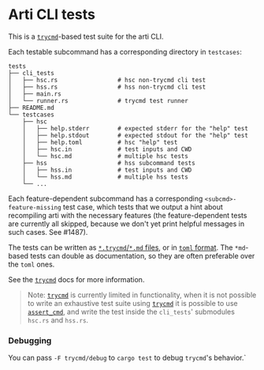 # Arti CLI tests

This is a [`trycmd`]-based test suite for the arti CLI.

Each testable subcommand has a corresponding directory in `testcases`:
```
tests
├── cli_tests
│   ├── hsc.rs                 # hsc non-trycmd cli test
│   ├── hss.rs                 # hss non-trycmd cli test
│   ├── main.rs
│   └── runner.rs              # trycmd test runner
├── README.md
└── testcases
    ├── hsc
    │   ├── help.stderr        # expected stderr for the "help" test
    │   ├── help.stdout        # expected stdout for the "help" test
    │   ├── help.toml          # hsc "help" test
    │   ├── hsc.in             # test inputs and CWD
    │   └── hsc.md             # multiple hsc tests
    ├── hss                    # hss subcommand tests
    │   ├── hss.in             # test inputs and CWD
    │   └── hss.md             # multiple hss tests
    └── ...
```

Each feature-dependent subcommand has a corresponding `<subcmd>-feature-missing`
test case, which tests that we output a hint about recompiling arti with the
necessary features (the feature-dependent tests are currently all skipped,
because we don't yet print helpful messages in such cases. See #1487).

The tests can be written as [`*.trycmd`/`*.md` files], or in [`toml` format].
The `*md`-based tests can double as documentation, so they are often preferable
over the `toml` ones.

See the [`trycmd`] docs for more information.

> Note: [`trycmd`] is currently limited in functionality, when it is not
> possible to write an exhaustive test suite using [`trycmd`] it is possible
> to use [`assert_cmd`], and write the test inside the `cli_tests`'
> submodules `hsc.rs` and `hss.rs`.

### Debugging

You can pass `-F trycmd/debug` to `cargo test` to debug `trycmd`'s behavior.`

[`trycmd`]: https://docs.rs/trycmd/latest/trycmd/
[`assert_cmd`]: https://docs.rs/assert_cmd/latest/assert_cmd/
[`*.trycmd`/`*.md` files]: https://docs.rs/trycmd/latest/trycmd/#trycmd
[`toml` format]: https://docs.rs/trycmd/latest/trycmd/#toml
